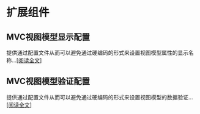 # 扩展组件

## MVC视图模型显示配置

提供通过配置文件从而可以避免通过硬编码的形式来设置视图模型属性的显示名称...[[阅读全文]](configmvcdisplay)

## MVC视图模型验证配置

提供通过配置文件从而可以避免通过硬编码的形式来设置视图模型的数据验证...[[阅读全文]](configmvcmodelvalidation)